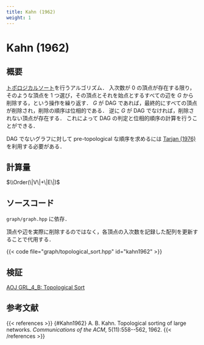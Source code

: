 ```yaml
---
title: Kahn (1962)
weight: 1
---
```


# Kahn (1962)
## 概要
[トポロジカルソート](..)を行うアルゴリズム．
入次数が 0 の頂点が存在する限り，そのような頂点を 1 つ選び，その頂点とそれを始点とするすべての辺を $G$ から削除する，という操作を繰り返す．
$G$ が DAG であれば，最終的にすべての頂点が削除され，削除の順序は位相的である．
逆に $G$ が DAG でなければ，削除されない頂点が存在する．
これによって DAG の判定と位相的順序の計算を行うことができる．

DAG でないグラフに対して pre-topological な順序を求めるには [Tarjan (1976)](../tarjan1976) を利用する必要がある．

## 計算量
$\\Order(\|V\|+\|E\|)$

## ソースコード
`graph/graph.hpp` に依存．

頂点や辺を実際に削除するのではなく，各頂点の入次数を記録した配列を更新することで代用する．

{{< code file="graph/topological_sort.hpp" id="kahn1962" >}}

## 検証
[AOJ GRL_4_B: Topological Sort](http://judge.u-aizu.ac.jp/onlinejudge/description.jsp?id=GRL_4_B)

## 参考文献
{{< references >}}
{#Kahn1962} A. B. Kahn. Topological sorting of large networks. *Communications of the ACM*, 5(11):558--562, 1962.
{{< /references >}}
